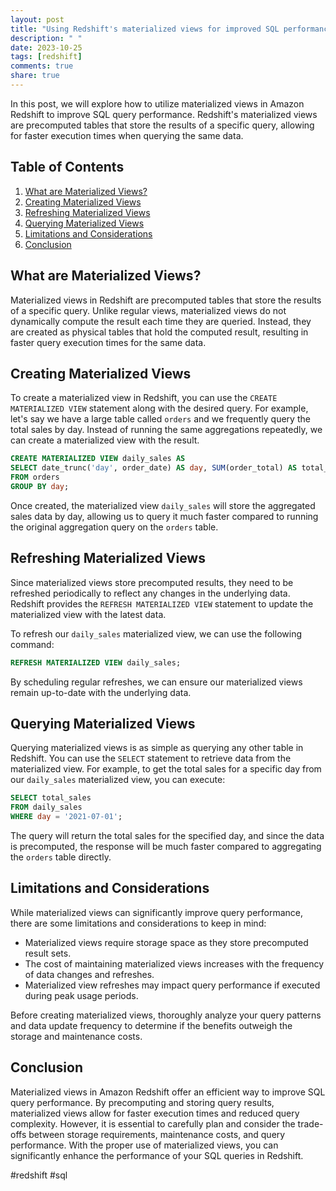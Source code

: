 ```yaml
---
layout: post
title: "Using Redshift's materialized views for improved SQL performance."
description: " "
date: 2023-10-25
tags: [redshift]
comments: true
share: true
---
```


In this post, we will explore how to utilize materialized views in Amazon Redshift to improve SQL query performance. Redshift's materialized views are precomputed tables that store the results of a specific query, allowing for faster execution times when querying the same data.

## Table of Contents
1. [What are Materialized Views?](#what-are-materialized-views)
2. [Creating Materialized Views](#creating-materialized-views)
3. [Refreshing Materialized Views](#refreshing-materialized-views)
4. [Querying Materialized Views](#querying-materialized-views)
5. [Limitations and Considerations](#limitations-and-considerations)
6. [Conclusion](#conclusion)

## What are Materialized Views?
Materialized views in Redshift are precomputed tables that store the results of a specific query. Unlike regular views, materialized views do not dynamically compute the result each time they are queried. Instead, they are created as physical tables that hold the computed result, resulting in faster query execution times for the same data.

## Creating Materialized Views
To create a materialized view in Redshift, you can use the `CREATE MATERIALIZED VIEW` statement along with the desired query. For example, let's say we have a large table called `orders` and we frequently query the total sales by day. Instead of running the same aggregations repeatedly, we can create a materialized view with the result.

```sql
CREATE MATERIALIZED VIEW daily_sales AS
SELECT date_trunc('day', order_date) AS day, SUM(order_total) AS total_sales
FROM orders
GROUP BY day;
```

Once created, the materialized view `daily_sales` will store the aggregated sales data by day, allowing us to query it much faster compared to running the original aggregation query on the `orders` table.

## Refreshing Materialized Views
Since materialized views store precomputed results, they need to be refreshed periodically to reflect any changes in the underlying data. Redshift provides the `REFRESH MATERIALIZED VIEW` statement to update the materialized view with the latest data. 

To refresh our `daily_sales` materialized view, we can use the following command:

```sql
REFRESH MATERIALIZED VIEW daily_sales;
```

By scheduling regular refreshes, we can ensure our materialized views remain up-to-date with the underlying data.

## Querying Materialized Views
Querying materialized views is as simple as querying any other table in Redshift. You can use the `SELECT` statement to retrieve data from the materialized view. For example, to get the total sales for a specific day from our `daily_sales` materialized view, you can execute:

```sql
SELECT total_sales
FROM daily_sales
WHERE day = '2021-07-01';
```

The query will return the total sales for the specified day, and since the data is precomputed, the response will be much faster compared to aggregating the `orders` table directly.

## Limitations and Considerations
While materialized views can significantly improve query performance, there are some limitations and considerations to keep in mind:

- Materialized views require storage space as they store precomputed result sets.
- The cost of maintaining materialized views increases with the frequency of data changes and refreshes.
- Materialized view refreshes may impact query performance if executed during peak usage periods.

Before creating materialized views, thoroughly analyze your query patterns and data update frequency to determine if the benefits outweigh the storage and maintenance costs.

## Conclusion
Materialized views in Amazon Redshift offer an efficient way to improve SQL query performance. By precomputing and storing query results, materialized views allow for faster execution times and reduced query complexity. However, it is essential to carefully plan and consider the trade-offs between storage requirements, maintenance costs, and query performance. With the proper use of materialized views, you can significantly enhance the performance of your SQL queries in Redshift.

\#redshift #sql